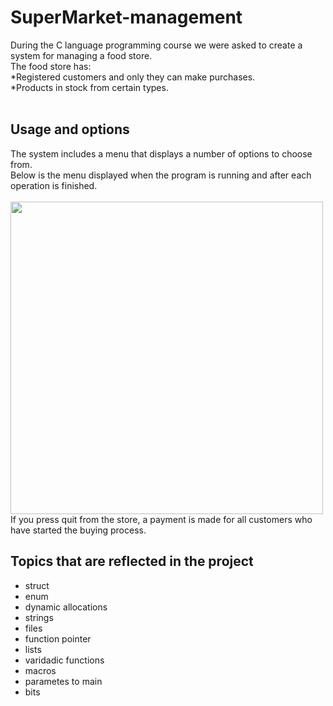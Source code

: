 # SuperMarket-management

During the C language programming course we were asked to create a system for managing a food store.</br>
The food store has:</br>
  *Registered customers and only they can make purchases.</br>
  *Products in stock from certain types. </br></br>
  <h2>Usage and options</h2>
The system includes a menu that displays a number of options to choose from.</br>
Below is the menu displayed when the program is running and after each operation is finished.</br></br>
<img src="https://github.com/GalSaid/SuperMarket-management/assets/120250560/71f16b52-cd35-4489-acc7-bd8653a73f3c" width=500></br>
If you press quit from the store, a payment is made for all customers who have started the buying process.</br>

<h2>Topics that are reflected in the project</h2>
<ul>
  <li>struct</li>
  <li>enum</li>
  <li>dynamic allocations</li>
  <li>strings</li>
  <li>files</li>
  <li>function pointer</li>
  <li>lists</li>
  <li>varidadic functions</li>
  <li>macros</li>
  <li>parametes to main</li>
  <li>bits</li>
</ul>


